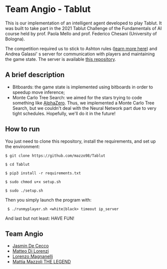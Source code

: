 # Team Angio - Tablut

This is our implementation of an intelligent agent developed to play Tablut. It was built to take part in the 2021 Tablut Challenge of the Fundamentals of AI course held by prof. Paola Mello and prof. Federico Chesani (University of Bologna).

The competition required us to stick to Ashton rules ([learn more here](https://www.heroicage.org/issues/13/ashton.php)) and Andrea Galassi' s server for communication with players and maintaining the game state. The server is available [this repository](https://github.com/AGalassi/TablutCompetition).

## A brief description
- Bitboards: the game state is implemented using bitboards in order to speedup move inference;
- Monte Carlo Tree Search: we aimed for the stars trying to code something like [AlphaZero](https://en.wikipedia.org/wiki/AlphaZero).  Thus, we implemented a Monte Carlo Tree Search, but we couldn't deal with the Neural Network part due to very tight schedules. Hopefully, we'll do it in the future! 

## How to run
You just need to clone this repository, install the requirements, and set up the environment:
```
$ git clone https://github.com/mazzo98/Tablut
```
```
$ cd Tablut
```
```
$ pip3 install -r requirements.txt
```
```
$ sudo chmod u+x setup.sh
```
```
$ sudo ./setup.sh
```
Then you simply launch the program with:
```
 $ ./runmyplayer.sh <white|black> timeout ip_server
```
And last but not least: HAVE FUN!

## Team Angio

- [Jasmin De Cecco](https://github.com/jasmindc) 
- [Matteo Di Lorenzi](https://github.com/m-dilorenzi)
- [Lorenzo Magnanelli](https://github.com/rolench)
- [Mattia Mazzoli THE LEGEND](https://github.com/mazzo98)
